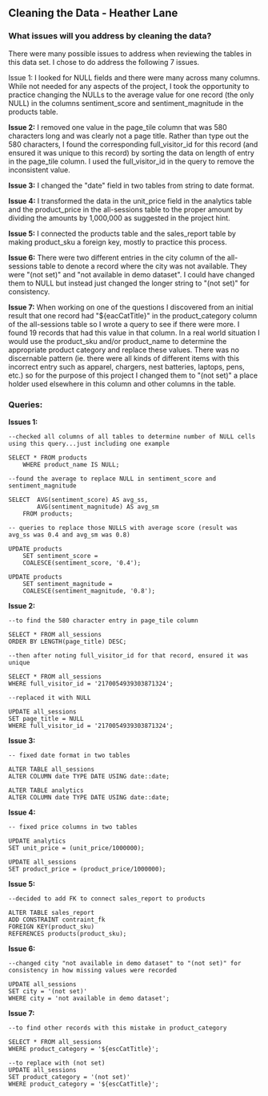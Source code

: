 ## Cleaning the Data - Heather Lane

### What issues will you address by cleaning the data?

There were many possible issues to address when reviewing the tables in this data set. I chose to do address the following 7 issues.

Issue 1: 
I looked for NULL fields and there were many across many columns. While not needed for any aspects of the project, I took the opportunity to practice changing the NULLs to the average value for one record (the only NULL) in the columns sentiment_score and sentiment_magnitude in the products table.

**Issue 2:** 
I removed one value in the page_tile column that was 580 characters long and was clearly not a page title. Rather than type out the 580 characters, I found the corresponding full_visitor_id for this record (and ensured it was unique to this record) by sorting the data on length of entry in the page_tile column. I used the full_visitor_id in the query to remove the inconsistent value. 

**Issue 3:** 
I changed the "date" field in two tables from string to date format.

**Issue 4:** 
I transformed the data in the unit_price field in the analytics table and the product_price in the all-sessions table to the proper amount by dividing the amounts by 1,000,000 as suggested in the project hint.

**Issue 5:** 
I connected the products table and the sales_report table by making product_sku a foreign key, mostly to practice this process.

**Issue 6:** 
There were two different entries in the city column of the all-sessions table to denote a record where the city was not available. They were "(not set)" and "not available in demo dataset". I could have changed them to NULL but instead just changed the longer string to "(not set)" for consistency.

**Issue 7:** 
When working on one of the questions I discovered from an initial result that one record had "${eacCatTitle}" in the product_category column of the all-sessions table so I wrote a query to see if there were more. I found 19 records that had this value in that column. In a real world situation I would use the product_sku and/or product_name to determine the appropriate product category and replace these values. There was no discernable pattern (ie. there were all kinds of different items with this incorrect entry such as apparel, chargers, nest batteries, laptops, pens, etc.) so for the purpose of this project I changed them to "(not set)" a place holder used elsewhere in this column and other columns in the table.


### Queries:

**Issues 1:**
```
--checked all columns of all tables to determine number of NULL cells using this query...just including one example

SELECT * FROM products
	WHERE product_name IS NULL;

--found the average to replace NULL in sentiment_score and sentiment_magnitude

SELECT  AVG(sentiment_score) AS avg_ss,
        AVG(sentiment_magnitude) AS avg_sm
    FROM products;

-- queries to replace those NULLS with average score (result was avg_ss was 0.4 and avg_sm was 0.8)

UPDATE products
    SET sentiment_score =
    COALESCE(sentiment_score, '0.4');

UPDATE products
    SET sentiment_magnitude =
    COALESCE(sentiment_magnitude, '0.8');
```

**Issue 2:**
```
--to find the 580 character entry in page_tile column

SELECT * FROM all_sessions
ORDER BY LENGTH(page_title) DESC;

--then after noting full_visitor_id for that record, ensured it was unique

SELECT * FROM all_sessions
WHERE full_visitor_id = '2170054939303871324';

--replaced it with NULL

UPDATE all_sessions 
SET page_title = NULL
WHERE full_visitor_id = '2170054939303871324';
```

**Issue 3:**
```
-- fixed date format in two tables

ALTER TABLE all_sessions
ALTER COLUMN date TYPE DATE USING date::date;

ALTER TABLE analytics
ALTER COLUMN date TYPE DATE USING date::date;
```

**Issue 4:**
```
-- fixed price columns in two tables 

UPDATE analytics
SET unit_price = (unit_price/1000000);

UPDATE all_sessions
SET product_price = (product_price/1000000);
```

**Issue 5:**
```
--decided to add FK to connect sales_report to products

ALTER TABLE sales_report
ADD CONSTRAINT contraint_fk
FOREIGN KEY(product_sku)
REFERENCES products(product_sku);
```

**Issue 6:**
```
--changed city "not available in demo dataset" to "(not set)" for consistency in how missing values were recorded

UPDATE all_sessions
SET city = '(not set)'
WHERE city = 'not available in demo dataset'; 
```

**Issue 7:**
```
--to find other records with this mistake in product_category

SELECT * FROM all_sessions
WHERE product_category = '${escCatTitle}';

--to replace with (not set)
UPDATE all_sessions
SET product_category = '(not set)'
WHERE product_category = '${escCatTitle}';
```
